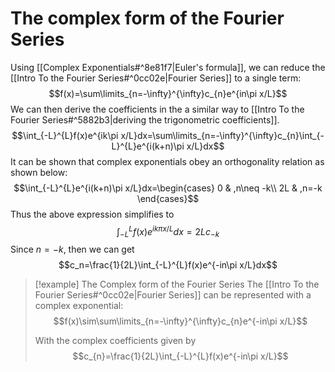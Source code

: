# The complex form of the Fourier Series


Using [[Complex Exponentials#^8e81f7|Euler's formula]], we can reduce the [[Intro To the Fourier Series#^0cc02e|Fourier Series]] to a single term:$$f(x)=\sum\limits_{n=-\infty}^{\infty}c_{n}e^{in\pi x/L}$$We can then derive the coefficients in the a similar way to [[Intro To the Fourier Series#^5882b3|deriving the trigonometric coefficients]].$$\int_{-L}^{L}f(x)e^{ik\pi x/L}dx=\sum\limits_{n=-\infty}^{\infty}c_{n}\int_{-L}^{L}e^{i(k+n)\pi x/L}dx$$It can be shown that complex exponentials obey an orthogonality relation as shown below:$$\int_{-L}^{L}e^{i(k+n)\pi x/L}dx=\begin{cases}
 0 & ,n\neq -k\\
 2L & ,n=-k
\end{cases}$$Thus the above expression simplifies to$$\int_{-L}^{L}f(x)e^{ik\pi x/L}dx=2Lc_{-k}$$Since $n=-k$, then we can get$$c_n=\frac{1}{2L}\int_{-L}^{L}f(x)e^{-in\pi x/L}dx$$

>[!example] The Complex form of the Fourier Series
>The [[Intro To the Fourier Series#^0cc02e|Fourier Series]] can be represented with a complex exponential:
>$$f(x)\sim\sum\limits_{n=-\infty}^{\infty}c_{n}e^{-in\pi x/L}$$
>
>With the complex coefficients given by
>$$c_{n}=\frac{1}{2L}\int_{-L}^{L}f(x)e^{-in\pi x/L}$$